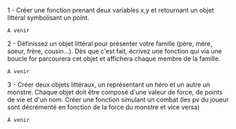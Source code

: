 1 - Créer une fonction prenant deux variables x,y et retournant un objet littéral symbolisant un point.

```
A venir

```

2 - Définissez un objet littéral pour présenter votre famille (père, mère, soeur, frère, cousin...). 
Dès que c'est fait, écrivez une fonction qui via une boucle for parcourera cet objet et affichera chaque membre de la famille.


```
A venir

```
3 - Créer deux objets littéraux, un représentant un héro et un autre un monstre.
Chaque objet doit être composé d'une valeur de force, de points de vie et d'un nom.
Créer une fonction simulant un combat (les pv du joueur sont décrémenté en fonction de la force du monstre et vice versa)

```
A venir

```
